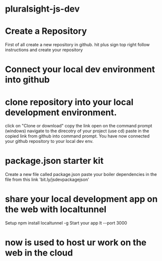 # pluralsight-js-dev

# Create a Repository
First of all create a new repository in github. hit plus sign top right
follow instructions and create your repository

# Connect your local dev environment into github
# clone repository into your local development environment.
click on "Clone or download"
copy the link
open on the command prompt (windows)
navigate to the direcotry of your project (use cd)
paste in the copied link from github into command prompt.
You have now connected your github repository to your local dev env.

# package.json starter kit
Create a new file called package.json
paste your boiler dependencies in the file from this link 'bit.ly/jsdevpackagejson'

# share your local development app on the web with localtunnel
Setup
npm install localtunnel -g
Start your app
lt --port 3000

# now is used to host ur work on the web in the cloud